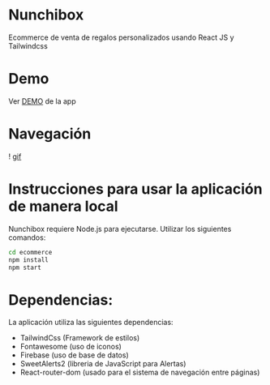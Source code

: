 # Nunchibox

Ecommerce de venta de regalos personalizados usando React JS y Tailwindcss

# Demo

Ver [DEMO](https://arcayaw.github.io/ecommerce/) de la app

# Navegación
! [gif](https://media.giphy.com/media/aOTABqWtG50CcZUY9R/giphy.gif)

# Instrucciones para usar la aplicación de manera local

Nunchibox requiere Node.js para ejecutarse. Utilizar los siguientes comandos:

```sh
cd ecommerce
npm install
npm start
```

# Dependencias:
La aplicación utiliza las siguientes dependencias:

- TailwindCss (Framework de estilos)
- Fontawesome (uso de iconos)
- Firebase (uso de base de datos)
- SweetAlerts2 (libreria de JavaScript para Alertas)
- React-router-dom (usado para el sistema de navegación entre páginas)
